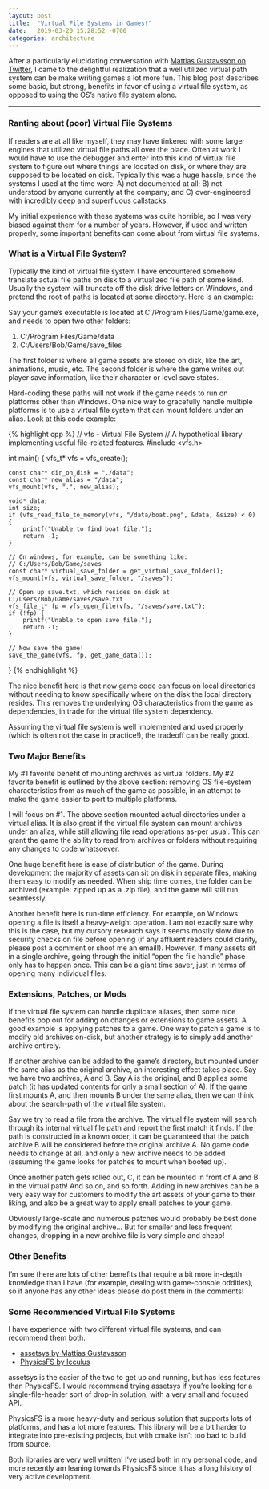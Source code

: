 ```yaml
---
layout: post
title:  "Virtual File Systems in Games!"
date:   2019-03-20 15:28:52 -0700
categories: architecture
---
```

After a particularly elucidating conversation with [Mattias Gustavsson on Twitter](https://web.archive.org/web/20190320091637/https://twitter.com/Mattias_G), I came to the delightful realization that a well utilized virtual path system can be make writing games a lot more fun. This blog post describes some basic, but strong, benefits in favor of using a virtual file system, as opposed to using the OS’s native file system alone.

---

### Ranting about (poor) Virtual File Systems

If readers are at all like myself, they may have tinkered with some larger engines that utilized virtual file paths all over the place. Often at work I would have to use the debugger and enter into this kind of virtual file system to figure out where things are located on disk, or where they are supposed to be located on disk. Typically this was a huge hassle, since the systems I used at the time were: A) not documented at all; B) not understood by anyone currently at the company; and C) over-engineered with incredibly deep and superfluous callstacks.

My initial experience with these systems was quite horrible, so I was very biased against them for a number of years. However, if used and written properly, some important benefits can come about from virtual file systems.

### What is a Virtual File System?

Typically the kind of virtual file system I have encountered somehow translate actual file paths on disk to a virtualized file path of some kind. Usually the system will truncate off the disk drive letters on Windows, and pretend the root of paths is located at some directory. Here is an example:

Say your game’s executable is located at C:/Program Files/Game/game.exe, and needs to open two other folders:

1. C:/Program Files/Game/data
2. C:/Users/Bob/Game/save_files

The first folder is where all game assets are stored on disk, like the art, animations, music, etc. The second folder is where the game writes out player save information, like their character or level save states.

Hard-coding these paths will not work if the game needs to run on platforms other than Windows. One nice way to gracefully handle multiple platforms is to use a virtual file system that can mount folders under an alias. Look at this code example:

{% highlight cpp %}
// vfs - Virtual File System
// A hypothetical library implementing useful file-related features.
#include <vfs.h>

int main()
{
	vfs_t* vfs = vfs_create();

	const char* dir_on_disk = "./data";
	const char* new_alias = "/data";
	vfs_mount(vfs, ".", new_alias);

	void* data;
	int size;
	if (vfs_read_file_to_memory(vfs, "/data/boat.png", &data, &size) < 0) {
		printf("Unable to find boat file.");
		return -1;
	}

	// On windows, for example, can be something like:
	// C:/Users/Bob/Game/saves
	const char* virtual_save_folder = get_virtual_save_folder();
	vfs_mount(vfs, virtual_save_folder, "/saves");

	// Open up save.txt, which resides on disk at C:/Users/Bob/Game/saves/save.txt
	vfs_file_t* fp = vfs_open_file(vfs, "/saves/save.txt");
	if (!fp) {
		printf("Unable to open save file.");
		return -1;
	}

	// Now save the game!
	save_the_game(vfs, fp, get_game_data());
}
{% endhighlight %}

The nice benefit here is that now game code can focus on local directories without needing to know specifically where on the disk the local directory resides. This removes the underlying OS characteristics from the game as dependencies, in trade for the virtual file system dependency.

Assuming the virtual file system is well implemented and used properly (which is often not the case in practice!), the tradeoff can be really good.

### Two Major Benefits

My #1 favorite benefit of mounting archives as virtual folders. My #2 favorite benefit is outlined by the above section: removing OS file-system characteristics from as much of the game as possible, in an attempt to make the game easier to port to multiple platforms.

I will focus on #1. The above section mounted actual directories under a virtual alias. It is also great if the virtual file system can mount archives under an alias, while still allowing file read operations as-per usual. This can grant the game the ability to read from archives or folders without requiring any changes to code whatsoever.

One huge benefit here is ease of distribution of the game. During development the majority of assets can sit on disk in separate files, making them easy to modify as needed. When ship time comes, the folder can be archived (example: zipped up as a .zip file), and the game will still run seamlessly.

Another benefit here is run-time efficiency. For example, on Windows opening a file is itself a heavy-weight operation. I am not exactly sure why this is the case, but my cursory research says it seems mostly slow due to security checks on file before opening (if any affluent readers could clarify, please post a comment or shoot me an email!). However, if many assets sit in a single archive, going through the initial “open the file handle” phase only has to happen once. This can be a giant time saver, just in terms of opening many individual files.

### Extensions, Patches, or Mods

If the virtual file system can handle duplicate aliases, then some nice benefits pop out for adding on changes or extensions to game assets. A good example is applying patches to a game. One way to patch a game is to modify old archives on-disk, but another strategy is to simply add another archive entirely.

If another archive can be added to the game’s directory, but mounted under the same alias as the original archive, an interesting effect takes place. Say we have two archives, A and B. Say A is the original, and B applies some patch (it has updated contents for only a small section of A). If the game first mounts A, and then mounts B under the same alias, then we can think about the search-path of the virtual file system.

Say we try to read a file from the archive. The virtual file system will search through its internal virtual file path and report the first match it finds. If the path is constructed in a known order, it can be guaranteed that the patch archive B will be considered before the original archive A. No game code needs to change at all, and only a new archive needs to be added (assuming the game looks for patches to mount when booted up).

Once another patch gets rolled out, C, it can be mounted in front of A and B in the virtual path! And so on, and so forth. Adding in new archives can be a very easy way for customers to modify the art assets of your game to their liking, and also be a great way to apply small patches to your game.

Obviously large-scale and numerous patches would probably be best done by modifying the original archive… But for smaller and less frequent changes, dropping in a new archive file is very simple and cheap!

### Other Benefits

I’m sure there are lots of other benefits that require a bit more in-depth knowledge than I have (for example, dealing with game-console oddities), so if anyone has any other ideas please do post them in the comments!

### Some Recommended Virtual File Systems

I have experience with two different virtual file systems, and can recommend them both.

* [assetsys by Mattias Gustavsson](https://web.archive.org/web/20190320091637/https://github.com/mattiasgustavsson/libs)
* [PhysicsFS by Icculus](https://web.archive.org/web/20190320091637/https://icculus.org/physfs/)

assetsys is the easier of the two to get up and running, but has less features than PhysicsFS. I would recommend trying assetsys if you’re looking for a single-file-header sort of drop-in solution, with a very small and focused API.

PhysicsFS is a more heavy-duty and serious solution that supports lots of platforms, and has a lot more features. This library will be a bit harder to integrate into pre-existing projects, but with cmake isn’t too bad to build from source.

Both libraries are very well written! I’ve used both in my personal code, and more recently am leaning towards PhysicsFS since it has a long history of very active development.
